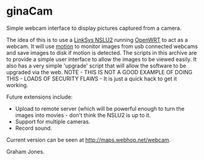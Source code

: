 ginaCam
=======

Simple webcam interface to display pictures captured from a camera.

The idea of this is to use a 
<a href="http://en.wikipedia.org/wiki/NSLU2">LinkSys NSLU2</a> 
running 
<a href="http://openwrt.org">OpenWRT</a> to act as a webcam.
It will use <a href="http://www.lavrsen.dk/foswiki/bin/view/Motion/">motion</a>
 to monitor images from usb connected webcams and save
images to disk if motion is detected.
The scripts in this archive are to provide a simple user interface to allow
the images to be viewed easily.
It also has a very simple 'upgrade' script that will allow the software to
be upgraded via the web.  NOTE - THIS IS NOT A GOOD EXAMPLE OF DOING THIS - LOADS OF SECURITY FLAWS - It is just a quick hack to get it working.

Future extensions include:
- Upload to remote server (which will be powerful enough to turn the images into movies - don't think the NSLU2 is up to it.
- Support for multiple cameras.
- Record sound.

Current version can be seen at http://maps.webhop.net/webcam.


Graham Jones.